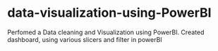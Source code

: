 # data-visualization-using-PowerBI
Perfomed a Data cleaning and Visualization using PowerBI. Created dashboard, using various slicers and filter in powerBI
